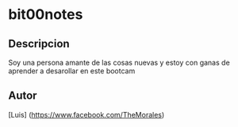 # bit00notes
## Descripcion
Soy una persona amante de las cosas nuevas y estoy con ganas de aprender a desarollar en este bootcam
## Autor 
[Luis] (https://www.facebook.com/TheMorales) 
